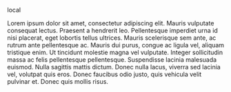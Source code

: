 local

Lorem ipsum dolor sit amet, consectetur adipiscing elit. Mauris vulputate consequat lectus. Praesent a hendrerit leo. Pellentesque imperdiet urna id nisi placerat, eget lobortis tellus ultrices. Mauris scelerisque sem ante, ac rutrum ante pellentesque ac. Mauris dui purus, congue ac ligula vel, aliquam tristique enim. Ut tincidunt molestie magna vel vulputate. Integer sollicitudin massa ac felis pellentesque pellentesque. Suspendisse lacinia malesuada euismod. Nulla sagittis mattis dictum. Donec nulla lacus, viverra sed lacinia vel, volutpat quis eros. Donec faucibus odio justo, quis vehicula velit pulvinar et. Donec quis mollis risus.
